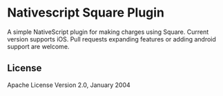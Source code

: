 # Nativescript Square Plugin

A simple NativeScript plugin for making charges using Square. Current version supports iOS. Pull requests expanding features or adding android support are welcome.
    
## License

Apache License Version 2.0, January 2004
